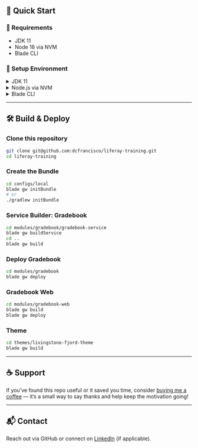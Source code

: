 ## 🚀 Quick Start

### 🧰 Requirements

- JDK 11
- Node 16 via NVM
- Blade CLI

### 🔧 Setup Environment

<details>
<summary>JDK 11</summary>

**Linux:**
```bash
sudo apt install openjdk-11-jdk
````

**Windows / macOS:**
Download from [Oracle JDK 11](https://www.oracle.com/java/technologies/javase-jdk11-downloads.html)

</details>

<details>
<summary>Node.js via NVM</summary>

**Install NVM:**

* **Linux:**

```bash
curl -o- https://raw.githubusercontent.com/nvm-sh/nvm/v0.38.0/install.sh | bash
```

* **macOS:**

```bash
brew install nvm
```

* **Windows:**
  [Official guide](https://learn.microsoft.com/en-us/windows/dev-environment/javascript/nodejs-on-windows)

**Install Node 16:**

```bash
nvm install 16
nvm use 16
```

</details>

<details>
<summary>Blade CLI</summary>

Download Blade CLI installer:

* [Windows](https://releases.liferay.com/tools/ide/3.9.8/LiferayWorkspace-202212271250-windows-installer.exe)
* [Linux](https://releases.liferay.com/tools/ide/3.9.8/LiferayWorkspace-202212271250-linux-x64-installer.run)
* [macOS](https://releases.liferay.com/tools/ide/3.9.8/LiferayWorkspace-202212271250-macosx-installer.dmg)

</details>

---

## 🛠️ Build & Deploy

### Clone this repository

```bash
git clone git@github.com:dcfrancisco/liferay-training.git
cd liferay-training
```

### Create the Bundle

```bash
cd configs/local
blade gw initBundle
# or
./gradlew initBundle
```

### Service Builder: Gradebook

```bash
cd modules/gradebook/gradebook-service
blade gw buildService
cd ..
blade gw build
```

### Deploy Gradebook

```bash
cd modules/gradebook
blade gw deploy
```

### Gradebook Web

```bash
cd modules/gradebook-web
blade gw build
blade gw deploy
```

### Theme

```bash
cd themes/livingstone-fjord-theme
blade gw build
```

---

## ☕ Support

If you’ve found this repo useful or it saved you time, consider [buying me a coffee](https://www.buymeacoffee.com/dcfrancisco) — it’s a small way to say thanks and help keep the motivation going!

---

## 📬 Contact

Reach out via GitHub or connect on [LinkedIn](https://www.linkedin.com/in/dannyfrancisco/) (if applicable).

